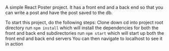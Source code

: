 A simple React Poster project. It has a front end and a back end so that you can write a post and have the post saved to the db. 

To start this project, do the following steps:
  Clone down
  cd into project root directory
  run `npm install` which will install the dependencies for both the front and back end subdirectories
  run `npm start` which will start up both the front end and back end servers
  You can then navigate to localhost to see it in action
